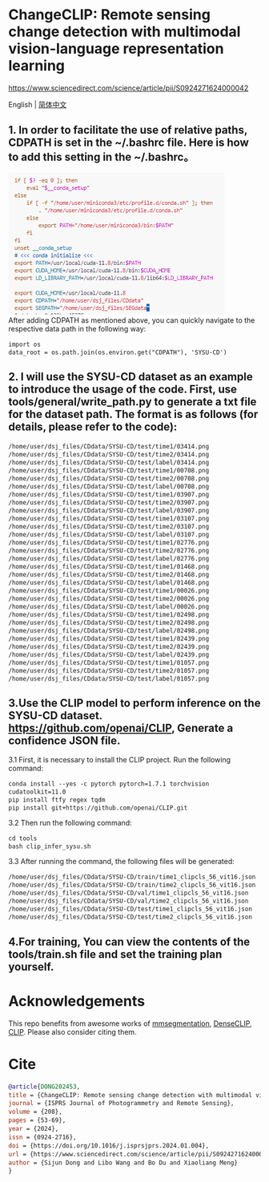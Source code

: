 # ChangeCLIP: Remote sensing change detection with multimodal vision-language representation learning  
https://www.sciencedirect.com/science/article/pii/S0924271624000042  

English | [简体中文](README_zh-CN.md)
## 1. In order to facilitate the use of relative paths, CDPATH is set in the ~/.bashrc file. Here is how to add this setting in the ~/.bashrc。
   ![CDPATH](image.png)  
   After adding CDPATH as mentioned above, you can quickly navigate to the respective data path in the following way:  
```
import os  
data_root = os.path.join(os.environ.get("CDPATH"), 'SYSU-CD')
```
## 2. I will use the SYSU-CD dataset as an example to introduce the usage of the code. First, use tools/general/write_path.py to generate a txt file for the dataset path. The format is as follows (for details, please refer to the code):  
```
/home/user/dsj_files/CDdata/SYSU-CD/test/time1/03414.png  /home/user/dsj_files/CDdata/SYSU-CD/test/time2/03414.png  /home/user/dsj_files/CDdata/SYSU-CD/test/label/03414.png
/home/user/dsj_files/CDdata/SYSU-CD/test/time1/00708.png  /home/user/dsj_files/CDdata/SYSU-CD/test/time2/00708.png  /home/user/dsj_files/CDdata/SYSU-CD/test/label/00708.png
/home/user/dsj_files/CDdata/SYSU-CD/test/time1/03907.png  /home/user/dsj_files/CDdata/SYSU-CD/test/time2/03907.png  /home/user/dsj_files/CDdata/SYSU-CD/test/label/03907.png
/home/user/dsj_files/CDdata/SYSU-CD/test/time1/03107.png  /home/user/dsj_files/CDdata/SYSU-CD/test/time2/03107.png  /home/user/dsj_files/CDdata/SYSU-CD/test/label/03107.png
/home/user/dsj_files/CDdata/SYSU-CD/test/time1/02776.png  /home/user/dsj_files/CDdata/SYSU-CD/test/time2/02776.png  /home/user/dsj_files/CDdata/SYSU-CD/test/label/02776.png
/home/user/dsj_files/CDdata/SYSU-CD/test/time1/01468.png  /home/user/dsj_files/CDdata/SYSU-CD/test/time2/01468.png  /home/user/dsj_files/CDdata/SYSU-CD/test/label/01468.png
/home/user/dsj_files/CDdata/SYSU-CD/test/time1/00026.png  /home/user/dsj_files/CDdata/SYSU-CD/test/time2/00026.png  /home/user/dsj_files/CDdata/SYSU-CD/test/label/00026.png
/home/user/dsj_files/CDdata/SYSU-CD/test/time1/02498.png  /home/user/dsj_files/CDdata/SYSU-CD/test/time2/02498.png  /home/user/dsj_files/CDdata/SYSU-CD/test/label/02498.png
/home/user/dsj_files/CDdata/SYSU-CD/test/time1/02439.png  /home/user/dsj_files/CDdata/SYSU-CD/test/time2/02439.png  /home/user/dsj_files/CDdata/SYSU-CD/test/label/02439.png
/home/user/dsj_files/CDdata/SYSU-CD/test/time1/01057.png  /home/user/dsj_files/CDdata/SYSU-CD/test/time2/01057.png  /home/user/dsj_files/CDdata/SYSU-CD/test/label/01057.png
```
## 3.Use the CLIP model to perform inference on the SYSU-CD dataset. https://github.com/openai/CLIP, Generate a confidence JSON file.  
   3.1  First, it is necessary to install the CLIP project. Run the following command:  
```
conda install --yes -c pytorch pytorch=1.7.1 torchvision cudatoolkit=11.0
pip install ftfy regex tqdm
pip install git+https://github.com/openai/CLIP.git
```
   3.2 Then run the following command:
```
cd tools
bash clip_infer_sysu.sh
```
   3.3  After running the command, the following files will be generated:
```
/home/user/dsj_files/CDdata/SYSU-CD/train/time1_clipcls_56_vit16.json
/home/user/dsj_files/CDdata/SYSU-CD/train/time2_clipcls_56_vit16.json
/home/user/dsj_files/CDdata/SYSU-CD/val/time1_clipcls_56_vit16.json
/home/user/dsj_files/CDdata/SYSU-CD/val/time2_clipcls_56_vit16.json
/home/user/dsj_files/CDdata/SYSU-CD/test/time1_clipcls_56_vit16.json
/home/user/dsj_files/CDdata/SYSU-CD/test/time2_clipcls_56_vit16.json
```

## 4.For training, You can view the contents of the tools/train.sh file and set the training plan yourself.

# Acknowledgements  
This repo benefits from awesome works of [mmsegmentation](https://github.com/open-mmlab/mmsegmentation), [DenseCLIP](https://github.com/raoyongming/DenseCLIP),
[CLIP](https://github.com/openai/CLIP). Please also consider citing them.  

# Cite
```bibtex
@article{DONG202453,
title = {ChangeCLIP: Remote sensing change detection with multimodal vision-language representation learning},
journal = {ISPRS Journal of Photogrammetry and Remote Sensing},
volume = {208},
pages = {53-69},
year = {2024},
issn = {0924-2716},
doi = {https://doi.org/10.1016/j.isprsjprs.2024.01.004},
url = {https://www.sciencedirect.com/science/article/pii/S0924271624000042},
author = {Sijun Dong and Libo Wang and Bo Du and Xiaoliang Meng}
}
```
